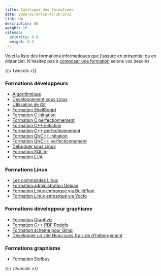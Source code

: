 ```yaml
---
title: Catalogue des formations
date: 2020-01-07T16:47:30.077Z
link: NA
description: NA
weight: 10
sitemap:
  priority: 0.6
  weight: 0.5
---
```


Voici la liste des formations informatiques que j'assure en présentiel ou en distanciel.
N'hésitez pas à [composer une formation](composerformation) selons vos besoins

{{< twocols >}}



### Formations développeurs

- [Algorithmique](formations/CommandesLinux.md)
- [Développement sous Linux](formations/LinuxOrienteDeveloppement.md)
- [Utilisation de Git](formations/GitLigneCommande.md)
- [Formation ShellScript](formations/ShellScript.md)
- [Formation C initiation](formations/CI.md)
- [Formation C perfectionnement](formations/CII.md)
- [Formation C++ initiation](formations/Cpp.md)
- [Formation C++ perfectionnement](formations/C++11.md)
- [Formation Qt/C++ initiation](formations/QtInitiation.md)
- [Formation Qt/C++ perfectionnement](formations/QtAvance.md)
- [Debuguer sous Linux](formations/LinuxDebuguer.md)
- [Formation SQLite](formations/SQLite.md)
- [Formation LUA](formations/LangageLUA.md)

<!--col-->

### Formations Linux


- [Les commandes Linux](formations/CommandesLinux.md)
- [Formation administration Debian](formations/LinuxAdministrationDebianI.md)
- [Formation Linux embarqué via BuildRoot](formations/LinuxEmbarqueRaspberryPI.md)
- [Formation Linux embarqué via Yocto](formations/Yocto.md)


### Formations développeur graphisme

- [Formation Graphviz](formations/GraphViz.md)
- [Formation C++ PDF Podofo](formations/Podofo.md)
- [Formation scheme pour Gimp](formations/SchemeGimp.md)
- [Developper un site Hugo sans frais de d'hébergement](formations/Hugo.md)


### Formations graphisme


- [Formation Scribus](formations/Scribus.md)


{{< /twocols >}}

